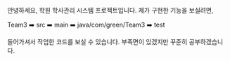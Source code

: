안녕하세요, 학원 학사관리 시스템 프로젝트입니다.
제가 구현한 기능을 보실려면,

Team3 ➡️ src ➡️ main ➡️ java/com/green/Team3 ➡️ test

들어가셔서 작업한 코드를 보실 수 있습니다.
부족면이 있겠지만 꾸준히 공부하겠습니다.
